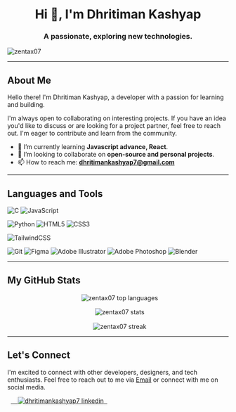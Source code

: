 <h1 align="center">Hi 👋, I'm Dhritiman Kashyap</h1>
<h3 align="center">A passionate, exploring new technologies.</h3>

<p align="left"> <img src="https://komarev.com/ghpvc/?username=zentax07&label=Profile%20Views&color=0e75b6&style=flat" alt="zentax07" /> </p>

---

## About Me

Hello there! I'm Dhritiman Kashyap, a developer with a passion for learning and building.

I'm always open to collaborating on interesting projects. If you have an idea you'd like to discuss or are looking for a project partner, feel free to reach out. I'm eager to contribute and learn from the community.

- 🌱 I’m currently learning **Javascript advance, React**.
- 👯 I’m looking to collaborate on **open-source and personal projects**.
- 📫 How to reach me: **dhritimankashyap7@gmail.com**

---

## Languages and Tools

![C](https://img.shields.io/badge/c-%2300599C.svg?style=for-the-badge&logo=c&logoColor=white)
![JavaScript](https://img.shields.io/badge/javascript-%23323330.svg?style=for-the-badge&logo=javascript&logoColor=%23F7DF1E)

![Python](https://img.shields.io/badge/python-3670A0?style=for-the-badge&logo=python&logoColor=ffdd54)
![HTML5](https://img.shields.io/badge/html5-%23E34F26.svg?style=for-the-badge&logo=html5&logoColor=white)
![CSS3](https://img.shields.io/badge/css3-%231572B6.svg?style=for-the-badge&logo=css3&logoColor=white)


![TailwindCSS](https://img.shields.io/badge/tailwindcss-%2338B2AC.svg?style=for-the-badge&logo=tailwind-css&logoColor=white)

![Git](https://img.shields.io/badge/git-%23F05033.svg?style=for-the-badge&logo=git&logoColor=white)
![Figma](https://img.shields.io/badge/figma-%23F24E1E.svg?style=for-the-badge&logo=figma&logoColor=white)
![Adobe Illustrator](https://img.shields.io/badge/adobe%20illustrator-%23FF9A00.svg?style=for-the-badge&logo=adobe%20illustrator&logoColor=white)
![Adobe Photoshop](https://img.shields.io/badge/adobe%20photoshop-%2331A8FF.svg?style=for-the-badge&logo=adobe%20photoshop&logoColor=white)
![Blender](https://img.shields.io/badge/blender-%23F5792A.svg?style=for-the-badge&logo=blender&logoColor=white)

---

## My GitHub Stats

<p align="center">
  <img align="center" src="https://github-readme-stats.vercel.app/api/top-langs?username=zentax07&show_icons=true&theme=radical&locale=en&layout=compact" alt="zentax07 top languages" />
</p>
<p align="center">
  <img align="center" src="https://github-readme-stats.vercel.app/api?username=zentax07&show_icons=true&locale=en&theme=radical" alt="zentax07 stats" />
</p>
<p align="center">
  <img align="center" src="https://github-readme-streak-stats.herokuapp.com/?user=zentax07&theme=radical" alt="zentax07 streak" />
</p>

---

## Let's Connect

I'm excited to connect with other developers, designers, and tech enthusiasts. Feel free to reach out to me via [Email](mailto:dhritimankashyap7@gmail.com) or connect with me on social media.

<p align="left">
  <a href="https://linkedin.com/in/dhritimankashyap7" target="_blank">
    <img src="https://img.shields.io/badge/LinkedIn-0077B5?style=for-the-badge&logo=linkedin&logoColor=white" alt="dhritimankashyap7 linkedin"/>
  </a>
</p>
